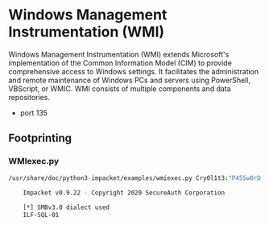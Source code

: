 # Windows Management Instrumentation (WMI)
Windows Management Instrumentation (WMI) extends Microsoft's implementation of the Common Information Model (CIM) to provide comprehensive access to Windows settings. It facilitates the administration and remote maintenance of Windows PCs and servers using PowerShell, VBScript, or WMIC. WMI consists of multiple components and data repositories.
- port 135

## Footprinting
### WMIexec.py
```sh
/usr/share/doc/python3-impacket/examples/wmiexec.py Cry0l1t3:"P455w0rD!"@10.129.201.248 "hostname"

    Impacket v0.9.22 - Copyright 2020 SecureAuth Corporation
    
    [*] SMBv3.0 dialect used
    ILF-SQL-01
```
